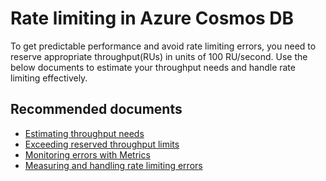 <properties
	pageTitle="CosmosDB throttling"
	description="CosmosDB throttling"
	service="microsoft.documentdb"
	resource="databaseAccounts"
	authors="bharathsreenivas"
	displayOrder="16"
	selfHelpType="resource"
	supportTopicIds="32597563,32597562, 32597527"
	resourceTags=""
	productPesIds=""
	cloudEnvironments="public"
/>

# Rate limiting in Azure Cosmos DB
To get predictable performance and avoid rate limiting errors, you need to reserve appropriate throughput(RUs) in units of 100 RU/second. Use the below documents to estimate your throughput needs and handle rate limiting effectively.

## **Recommended documents**
* [Estimating throughput needs](https://docs.microsoft.com/azure/cosmos-db/request-units#estimating-throughput-needs)
* [Exceeding reserved throughput limits](https://docs.microsoft.com/azure/cosmos-db/request-units#RequestRateTooLarge) 
* [Monitoring errors with Metrics](https://docs.microsoft.com/azure/cosmos-db/use-metrics#understanding-how-many-requests-are-succeeding-or-causing-errors)
* [Measuring and handling rate limiting errors](https://docs.microsoft.com/azure/cosmos-db/performance-tips#throughput)
